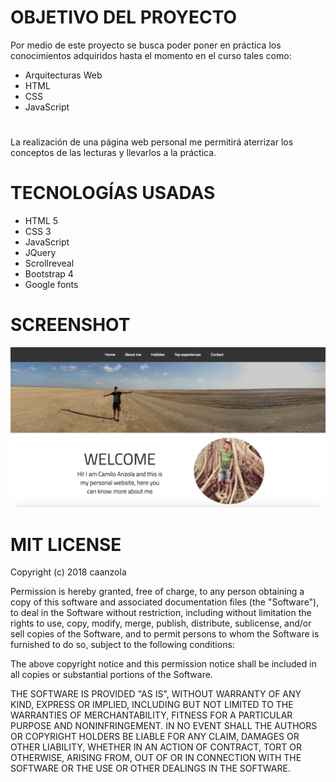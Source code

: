 # OBJETIVO DEL PROYECTO

Por medio de este proyecto se busca poder poner en práctica los conocimientos adquiridos hasta el momento en el curso tales como:
- Arquitecturas Web
- HTML
- CSS
- JavaScript
# 
La realización de una página web personal me permitirá aterrizar los conceptos de las lecturas y llevarlos a la práctica.

# TECNOLOGÍAS USADAS

- HTML 5
- CSS 3
- JavaScript
- JQuery
- Scrollreveal
- Bootstrap 4
- Google fonts

# SCREENSHOT
![](https://github.com/caanzola/DalgoProyect/blob/master/Captura%20de%20pantalla%202018-08-27%20a%20la(s)%206.36.15%20p.%20m..png?raw=true)

# MIT LICENSE

Copyright (c) 2018 caanzola

Permission is hereby granted, free of charge, to any person obtaining a copy
of this software and associated documentation files (the "Software"), to deal
in the Software without restriction, including without limitation the rights
to use, copy, modify, merge, publish, distribute, sublicense, and/or sell
copies of the Software, and to permit persons to whom the Software is
furnished to do so, subject to the following conditions:

The above copyright notice and this permission notice shall be included in all
copies or substantial portions of the Software.

THE SOFTWARE IS PROVIDED "AS IS", WITHOUT WARRANTY OF ANY KIND, EXPRESS OR
IMPLIED, INCLUDING BUT NOT LIMITED TO THE WARRANTIES OF MERCHANTABILITY,
FITNESS FOR A PARTICULAR PURPOSE AND NONINFRINGEMENT. IN NO EVENT SHALL THE
AUTHORS OR COPYRIGHT HOLDERS BE LIABLE FOR ANY CLAIM, DAMAGES OR OTHER
LIABILITY, WHETHER IN AN ACTION OF CONTRACT, TORT OR OTHERWISE, ARISING FROM,
OUT OF OR IN CONNECTION WITH THE SOFTWARE OR THE USE OR OTHER DEALINGS IN THE
SOFTWARE.
